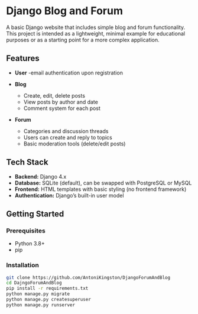 # Django Blog and Forum

A basic Django website that includes simple blog and forum functionality. This project is intended as a lightweight, minimal example for educational purposes or as a starting point for a more complex application.

## Features

- **User**
  -email authentication upon registration

- **Blog**
  - Create, edit, delete posts
  - View posts by author and date
  - Comment system for each post

- **Forum**
  - Categories and discussion threads
  - Users can create and reply to topics
  - Basic moderation tools (delete/edit posts)

## Tech Stack

- **Backend:** Django 4.x
- **Database:** SQLite (default), can be swapped with PostgreSQL or MySQL
- **Frontend:** HTML templates with basic styling (no frontend framework)
- **Authentication:** Django’s built-in user model

## Getting Started

### Prerequisites

- Python 3.8+
- pip

### Installation

```bash
git clone https://github.com/AntoniKingston/DjangoForumAndBlog
cd DajngoForumAndBlog
pip install -r requirements.txt
python manage.py migrate
python manage.py createsuperuser
python manage.py runserver
